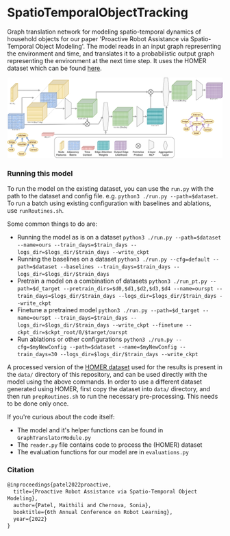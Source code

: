 # SpatioTemporalObjectTracking
Graph translation network for modeling spatio-temporal dynamics of household objects for our paper 'Proactive Robot Assistance via Spatio-Temporal Object Modeling'. The model reads in an input graph representing the environment and time, and translates it to a probabilistic output graph representing the environment at the next time step. It uses the HOMER dataset which can be found [here](https://github.com/GT-RAIL/rail_tasksim/tree/homer/routines).

<img src="GNNarchitecture.png"
     alt="GNN Architecture"
     style="float: center;" />

### Running this model
To run the model on the existing dataset, you can use the `run.py` with the path to the dataset and config file. e.g. `python3 ./run.py --path=$dataset`. To run a batch using existing configuration with baselines and ablations, use `runRoutines.sh`. 

Some common things to do are:
- Running the model as is on a dataset
     `python3 ./run.py --path=$dataset --name=ours --train_days=$train_days --logs_dir=$logs_dir/$train_days --write_ckpt`
- Running the baselines on a dataset
     `python3 ./run.py --cfg=default --path=$dataset --baselines --train_days=$train_days --logs_dir=$logs_dir/$train_days`
- Pretrain a model on a combination of datasets
     `python3 ./run_pt.py --path=$d_target --pretrain_dirs=$d0,$d1,$d2,$d3,$d4 --name=ourspt --train_days=$logs_dir/$train_days --logs_dir=$logs_dir/$train_days --write_ckpt`
- Finetune a pretrained model
     `python3 ./run.py --path=$d_target --name=ourspt --train_days=$train_days --logs_dir=$logs_dir/$train_days --write_ckpt --finetune --ckpt_dir=$ckpt_root/0/$target/ourspt`
- Run ablations or other configurations
     `python3 ./run.py --cfg=$myNewConfig --path=$dataset --name=$myNewConfig --train_days=30 --logs_dir=$logs_dir/$train_days --write_ckpt`



A processed version of the [HOMER dataset](https://github.com/GT-RAIL/rail_tasksim/tree/homer/routines) used for the results is present in the `data/` directory of this repository, and can be used directly with the model using the above commands. In order to use a different dataset generated using HOMER, first copy the dataset into `data/` directory, and then run `prepRoutines.sh` to run the necessary pre-processing. This needs to be done only once.

If you're curious about the code itself:
- The model and it's helper functions can be found in `GraphTranslatorModule.py`
- The `reader.py` file contains code to process the (HOMER) dataset
- The evaluation functions for our model are in `evaluations.py`

### Citation
```
@inproceedings{patel2022proactive,
  title={Proactive Robot Assistance via Spatio-Temporal Object Modeling},
  author={Patel, Maithili and Chernova, Sonia},
  booktitle={6th Annual Conference on Robot Learning},
  year={2022}
}
```
